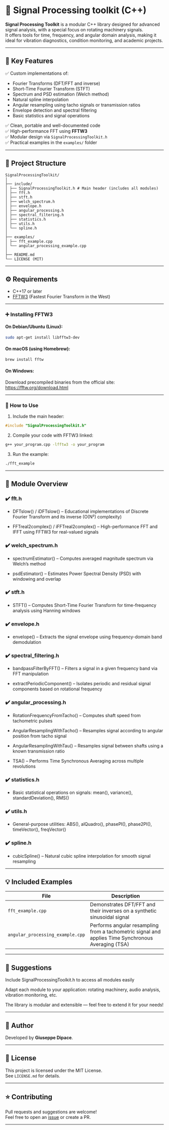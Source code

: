 # 🔧 Signal Processing toolkit (C++)

**Signal Processing Toolkit** is a modular C++ library designed for advanced signal analysis, with a special focus on rotating machinery signals.  
It offers tools for time, frequency, and angular domain analysis, making it ideal for vibration diagnostics, condition monitoring, and academic projects.

---

## 📌 Key Features

✅ Custom implementations of:
- Fourier Transforms (DFT/FFT and inverse)
- Short-Time Fourier Transform (STFT)
- Spectrum and PSD estimation (Welch method)
- Natural spline interpolation
- Angular resampling using tacho signals or transmission ratios
- Envelope detection and spectral filtering
- Basic statistics and signal operations

✅ Clean, portable and well-documented code  
✅ High-performance FFT using **FFTW3**  
✅ Modular design via `SignalProcessingToolkit.h`  
✅ Practical examples in the `examples/` folder  

---

## 📂 Project Structure

```
SignalProcessingToolkit/
│
├── include/
│ ├── SignalProcessingToolkit.h # Main header (includes all modules)
│ ├── fft.h
│ ├── stft.h
│ ├── welch_spectrum.h
│ ├── envelope.h
│ ├── angular_processing.h
│ ├── spectral_filtering.h
│ ├── statistics.h
│ ├── utils.h
│ └── spline.h
│
├── examples/
│ ├── fft_example.cpp
│ └── angular_processing_example.cpp
│
├── README.md
└── LICENSE (MIT)

```

---

## ⚙️ Requirements

- C++17 or later
- [FFTW3](http://www.fftw.org/) (Fastest Fourier Transform in the West)

---

### ➕ Installing FFTW3

#### On Debian/Ubuntu (Linux):
```bash
sudo apt-get install libfftw3-dev
```

#### On macOS (using Homebrew):
```bash
brew install fftw
```

#### On Windows:
Download precompiled binaries from the official site:
https://fftw.org/download.html

---

### 🔁 How to Use

1. Include the main header:
```cpp
#include "SignalProcessingToolkit.h"
```

2. Compile your code with FFTW3 linked:
```bash
g++ your_program.cpp -lfftw3 -o your_program
```

3. Run the example:
```bash
./fft_example
```

---
## 📘 Module Overview

### ✔️ fft.h
- DFTslow() / iDFTslow() – Educational implementations of Discrete Fourier Transform and its inverse (O(N²) complexity)

- FFTreal2complex() / iFFTreal2complex() – High-performance FFT and IFFT using FFTW3 for real-valued signals

### ✔️ welch_spectrum.h
- spectrumEstimator() – Computes averaged magnitude spectrum via Welch’s method

- psdEstimator() – Estimates Power Spectral Density (PSD) with windowing and overlap

### ✔️ stft.h
- STFT() – Computes Short-Time Fourier Transform for time-frequency analysis using Hanning windows

### ✔️ envelope.h
- envelope() – Extracts the signal envelope using frequency-domain band demodulation

### ✔️ spectral_filtering.h
- bandpassFilterByFFT() – Filters a signal in a given frequency band via FFT manipulation

- extractPeriodicComponent() – Isolates periodic and residual signal components based on rotational frequency

### ✔️ angular_processing.h
- RotationFrequencyFromTacho() – Computes shaft speed from tachometric pulses

- AngularResamplingWithTacho() – Resamples signal according to angular position from tacho signal

- AngularResamplingWithTau() – Resamples signal between shafts using a known transmission ratio

- TSA() – Performs Time Synchronous Averaging across multiple revolutions

### ✔️ statistics.h
- Basic statistical operations on signals: mean(), variance(), standardDeviation(), RMS()

### ✔️ utils.h
- General-purpose utilities: ABS(), alQuadro(), phasePI(), phase2PI(), timeVector(), freqVector()

### ✔️ spline.h
- cubicSpline() – Natural cubic spline interpolation for smooth signal resampling

---

## 💡 Included Examples

| File                    | Description                                           |
|-----------------------------|-------------------------------------------------------|
| `fft_example.cpp`  | Demonstrates DFT/FFT and their inverses on a synthetic sinusoidal signal         |
| `angular_processing_example.cpp`  | Performs angular resampling from a tachometric signal and applies Time Synchronous Averaging (TSA)      |

---

## 🚀 Suggestions
Include SignalProcessingToolkit.h to access all modules easily

Adapt each module to your application: rotating machinery, audio analysis, vibration monitoring, etc.

The library is modular and extensible — feel free to extend it for your needs!

---

## 👤 Author

Developed by **Giuseppe Dipace**.

---

## 📄 License

This project is licensed under the MIT License.  
See `LICENSE.md` for details.

---

## ⭐ Contributing

Pull requests and suggestions are welcome!  
Feel free to open an [issue](https://github.com/gdipace23/rotating-machine-signal-processing-matlab/issues) or create a PR.

---
